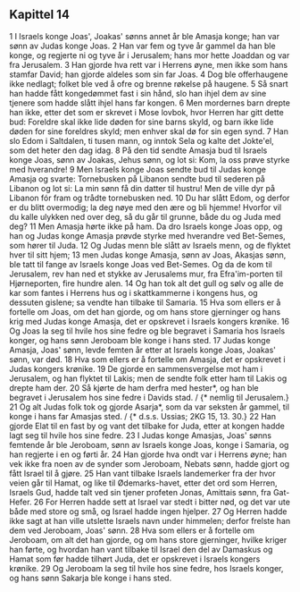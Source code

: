 ## Kapittel 14

1 I Israels konge Joas', Joakas' sønns annet år ble Amasja konge; han var sønn av Judas konge Joas.
2 Han var fem og tyve år gammel da han ble konge, og regjerte ni og tyve år i Jerusalem; hans mor hette Joaddan og var fra Jerusalem.
3 Han gjorde hva rett var i Herrens øyne, men ikke som hans stamfar David; han gjorde aldeles som sin far Joas.
4 Dog ble offerhaugene ikke nedlagt; folket ble ved å ofre og brenne røkelse på haugene.
5 Så snart han hadde fått kongedømmet fast i sin hånd, slo han ihjel dem av sine tjenere som hadde slått ihjel hans far kongen.
6 Men mordernes barn drepte han ikke, etter det som er skrevet i Mose lovbok, hvor Herren har gitt dette bud: Foreldre skal ikke lide døden for sine barns skyld, og barn ikke lide døden for sine foreldres skyld; men enhver skal dø for sin egen synd.
7 Han slo Edom i Saltdalen, ti tusen mann, og inntok Sela og kalte det Jokte'el, som det heter den dag idag.
8 På den tid sendte Amasja bud til Israels konge Joas, sønn av Joakas, Jehus sønn, og lot si: Kom, la oss prøve styrke med hverandre!
9 Men Israels konge Joas sendte bud til Judas konge Amasja og svarte: Tornebusken på Libanon sendte bud til sederen på Libanon og lot si: La min sønn få din datter til hustru! Men de ville dyr på Libanon fór fram og trådte tornebusken ned.
10 Du har slått Edom, og derfor er du blitt overmodig; la deg nøye med den ære og bli hjemme! Hvorfor vil du kalle ulykken ned over deg, så du går til grunne, både du og Juda med deg?
11 Men Amasja hørte ikke på ham. Da dro Israels konge Joas opp, og han og Judas konge Amasja prøvde styrke med hverandre ved Bet-Semes, som hører til Juda.
12 Og Judas menn ble slått av Israels menn, og de flyktet hver til sitt hjem;
13 men Judas konge Amasja, sønn av Joas, Akasjas sønn, ble tatt til fange av Israels konge Joas ved Bet-Semes. Og da de kom til Jerusalem, rev han ned et stykke av Jerusalems mur, fra Efra'im-porten til Hjørneporten, fire hundre alen.
14 Og han tok alt det gull og sølv og alle de kar som fantes i Herrens hus og i skattkammerne i kongens hus, og dessuten gislene; sa vendte han tilbake til Samaria.
15 Hva som ellers er å fortelle om Joas, om det han gjorde, og om hans store gjerninger og hans krig med Judas konge Amasja, det er opskrevet i Israels kongers krønike.
16 Og Joas la seg til hvile hos sine fedre og ble begravet i Samaria hos Israels konger, og hans sønn Jeroboam ble konge i hans sted.
17 Judas konge Amasja, Joas' sønn, levde femten år etter at Israels konge Joas, Joakas' sønn, var død.
18 Hva som ellers er å fortelle om Amasja, det er opskrevet i Judas kongers krønike.
19 De gjorde en sammensvergelse mot ham i Jerusalem, og han flyktet til Lakis; men de sendte folk etter ham til Lakis og drepte ham der.
20 Så kjørte de ham derfra med hester*, og han ble begravet i Jerusalem hos sine fedre i Davids stad. / {* nemlig til Jerusalem.}
21 Og alt Judas folk tok og gjorde Asarja*, som da var seksten år gammel, til konge i hans far Amasjas sted. / {* d.s.s. Ussias; 2KG 15, 13. 30.}
22 Han gjorde Elat til en fast by og vant det tilbake for Juda, etter at kongen hadde lagt seg til hvile hos sine fedre.
23 I Judas konge Amasjas, Joas' sønns femtende år ble Jeroboam, sønn av Israels konge Joas, konge i Samaria, og han regjerte i en og førti år.
24 Han gjorde hva ondt var i Herrens øyne; han vek ikke fra noen av de synder som Jeroboam, Nebats sønn, hadde gjort og fått Israel til å gjøre.
25 Han vant tilbake Israels landemerker fra der hvor veien går til Hamat, og like til Ødemarks-havet, etter det ord som Herren, Israels Gud, hadde talt ved sin tjener profeten Jonas, Amittais sønn, fra Gat-Hefer.
26 For Herren hadde sett at Israel var stedt i bitter nød, og det var ute både med store og små, og Israel hadde ingen hjelper.
27 Og Herren hadde ikke sagt at han ville utslette Israels navn under himmelen; derfor frelste han dem ved Jeroboam, Joas' sønn.
28 Hva som ellers er å fortelle om Jeroboam, om alt det han gjorde, og om hans store gjerninger, hvilke kriger han førte, og hvordan han vant tilbake til Israel den del av Damaskus og Hamat som før hadde tilhørt Juda, det er opskrevet i Israels kongers krønike.
29 Og Jeroboam la seg til hvile hos sine fedre, hos Israels konger, og hans sønn Sakarja ble konge i hans sted.
